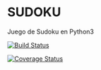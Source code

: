 # SUDOKU
Juego de Sudoku en Python3

[![Build Status](https://travis-ci.org/NicoBeast98/SUDOKU.svg?branch=master)](https://travis-ci.org/NicoBeast98/SUDOKU)

[![Coverage Status](https://coveralls.io/repos/github/NicoBeast98/SUDOKU/badge.svg?branch=master)](https://coveralls.io/github/NicoBeast98/SUDOKU?branch=master)